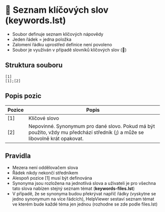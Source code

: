 # 📇 Seznam klíčových slov (keywords.lst)

- Soubor definuje seznam klíčových nápovědy
- Jeden řádek = jedna položka
- Zalomení řádku uprostřed definice není povoleno
- Soubor je využíván v případě slovníků klíčových slov (📇)

## Struktura souboru

```
[1]
[1];[2]
```

## Popis pozic

| Pozice | Popis |
|---|---|
| [1] | Klíčové slovo |
| [2] | Nepovinné. Synonymum pro dané slovo. Pokud má být použito, vždy mu předchází středník (**;**) a může se libovolně krát opakovat. |

## Pravidla

- Mezera není oddělovačem slova
- Řádek nikdy nekončí středníkem
- Alespoň pozice [1] musí být definována
- Synonyma jsou rozložena na jednotlivá slova a uživateli je pro všechna tato slova nabízen stejný seznam témat (**keywords-files.lst**)
- V případě, že se synonyma budou překrývat napříč řádky (vyskytne se jedno synonymum na více řádcích), HelpViewer sestaví seznam témat ve kterém bude každé téma jen jednou (rozhodne se zde podle files.lst)
